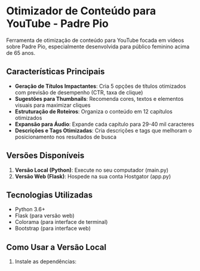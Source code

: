 # Otimizador de Conteúdo para YouTube - Padre Pio

Ferramenta de otimização de conteúdo para YouTube focada em vídeos sobre Padre Pio, especialmente desenvolvida para público feminino acima de 65 anos.

## Características Principais

- **Geração de Títulos Impactantes**: Cria 5 opções de títulos otimizados com previsão de desempenho (CTR, taxa de clique)
- **Sugestões para Thumbnails**: Recomenda cores, textos e elementos visuais para maximizar cliques
- **Estruturação de Roteiros**: Organiza o conteúdo em 12 capítulos otimizados
- **Expansão para Áudio**: Expande cada capítulo para 29-40 mil caracteres
- **Descrições e Tags Otimizadas**: Cria descrições e tags que melhoram o posicionamento nos resultados de busca

## Versões Disponíveis

1. **Versão Local (Python)**: Execute no seu computador (main.py)
2. **Versão Web (Flask)**: Hospede na sua conta Hostgator (app.py)

## Tecnologias Utilizadas

- Python 3.6+
- Flask (para versão web)
- Colorama (para interface de terminal)
- Bootstrap (para interface web)

## Como Usar a Versão Local

1. Instale as dependências:
